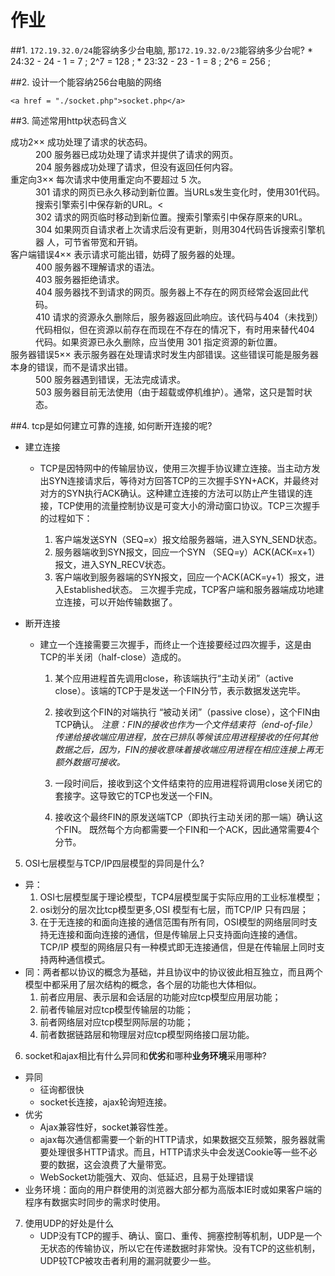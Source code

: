 # 作业
##1. `172.19.32.0/24`能容纳多少台电脑, 那`172.19.32.0/23`能容纳多少台呢?
	* 24:32 - 24 - 1 = 7 ; 2^7 = 128 ;
	* 23:32 - 23 - 1 = 8 ; 2^6 = 256 ;

##2. 设计一个能容纳256台电脑的网络

	<a href = "./socket.php">socket.php</a>

##3. 简述常用http状态码含义

<dl>

<dt>成功2×× 成功处理了请求的状态码。</dt>

<dd>200 服务器已成功处理了请求并提供了请求的网页。</dd>

<dd>204 服务器成功处理了请求，但没有返回任何内容。</dd>

<dt>重定向3×× 每次请求中使用重定向不要超过 5 次。</dt>

<dd>301 请求的网页已永久移动到新位置。当URLs发生变化时，使用301代码。 搜索引擎索引中保存新的URL。<</dd>

<dd>302 请求的网页临时移动到新位置。搜索引擎索引中保存原来的URL。</dd>

<dd>304 如果网页自请求者上次请求后没有更新，则用304代码告诉搜索引擎机器 人，可节省带宽和开销。</dd>

<dt>客户端错误4×× 表示请求可能出错，妨碍了服务器的处理。</dt>

<dd>400 服务器不理解请求的语法。</dd>

<dd>403 服务器拒绝请求。</dd>

<dd>404 服务器找不到请求的网页。服务器上不存在的网页经常会返回此代码。</dd>

<dd>410 请求的资源永久删除后，服务器返回此响应。该代码与404（未找到）代码相似，但在资源以前存在而现在不存在的情况下，有时用来替代404 代码。如果资源已永久删除，应当使用 301 指定资源的新位置。</dd>

<dt>服务器错误5×× 表示服务器在处理请求时发生内部错误。这些错误可能是服务器本身的错误，而不是请求出错。</dt>

<dd>500 服务器遇到错误，无法完成请求。</dd>

<dd>503 服务器目前无法使用（由于超载或停机维护）。通常，这只是暂时状态。</dd>

</dl>

##4. tcp是如何建立可靠的连接, 如何断开连接的呢?

  - 建立连接
    + TCP是因特网中的传输层协议，使用三次握手协议建立连接。当主动方发出SYN连接请求后，等待对方回答TCP的三次握手SYN+ACK，并最终对对方的SYN执行ACK确认。这种建立连接的方法可以防止产生错误的连接，TCP使用的流量控制协议是可变大小的滑动窗口协议。TCP三次握手的过程如下：

      1. 客户端发送SYN（SEQ=x）报文给服务器端，进入SYN_SEND状态。
      2. 服务器端收到SYN报文，回应一个SYN （SEQ=y）ACK(ACK=x+1）报文，进入SYN_RECV状态。
      3. 客户端收到服务器端的SYN报文，回应一个ACK(ACK=y+1）报文，进入Established状态。
三次握手完成，TCP客户端和服务器端成功地建立连接，可以开始传输数据了。

  - 断开连接
    + 建立一个连接需要三次握手，而终止一个连接要经过四次握手，这是由TCP的半关闭（half-close）造成的。
	  1.  某个应用进程首先调用close，称该端执行“主动关闭”（active close）。该端的TCP于是发送一个FIN分节，表示数据发送完毕。
	  2.  接收到这个FIN的对端执行 “被动关闭”（passive close），这个FIN由TCP确认。
 	 _注意：FIN的接收也作为一个文件结束符（end-of-file）传递给接收端应用进程，放在已排队等候该应用进程接收的任何其他数据之后，因为，FIN的接收意味着接收端应用进程在相应连接上再无额外数据可接收。_

	  3.  一段时间后，接收到这个文件结束符的应用进程将调用close关闭它的套接字。这导致它的TCP也发送一个FIN。
	  4.  接收这个最终FIN的原发送端TCP（即执行主动关闭的那一端）确认这个FIN。
既然每个方向都需要一个FIN和一个ACK，因此通常需要4个分节。

5. OSI七层模型与TCP/IP四层模型的异同是什么?

  - 异：
	1. OSI七层模型属于理论模型，TCP4层模型属于实际应用的工业标准模型；
	2. osi划分的层次比tcp模型更多,OSI 模型有七层，而TCP/IP 只有四层；
	3. 在于无连接的和面向连接的通信范围有所有同，OSI模型的网络层同时支持无连接和面向连接的通信，但是传输层上只支持面向连接的通信。TCP/IP 模型的网络层只有一种模式即无连接通信，但是在传输层上同时支持两种通信模式。
  - 同：两者都以协议的概念为基础，并且协议中的协议彼此相互独立，而且两个模型中都采用了层次结构的概念，各个层的功能也大体相似。
	1. 前者应用层、表示层和会话层的功能对应tcp模型应用层功能；
	2. 前者传输层对应tcp模型传输层的功能；
	3. 前者网络层对应tcp模型网际层的功能；
	4. 前者数据链路层和物理层对应tcp模型网络接口层功能。

6. socket和ajax相比有什么异同和**优劣**和哪种**业务环境**采用哪种?

  - 异同
	+ 征询都很快
	+ socket长连接，ajax轮询短连接。
  - 优劣
	+ Ajax兼容性好，socket兼容性差。 
	+ ajax每次通信都需要一个新的HTTP请求，如果数据交互频繁，服务器就需要处理很多HTTP请求。而且，HTTP请求头中会发送Cookie等一些不必要的数据，这会浪费了大量带宽。
	+ WebSocket功能强大、双向、低延迟，且易于处理错误
  - 业务环境：面向的用户群使用的浏览器大部分都为高版本IE时或如果客户端的程序有数据实时同步的需求时使用。

7. 使用UDP的好处是什么
   * UDP没有TCP的握手、确认、窗口、重传、拥塞控制等机制，UDP是一个无状态的传输协议，所以它在传递数据时非常快。没有TCP的这些机制，UDP较TCP被攻击者利用的漏洞就要少一些。